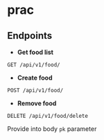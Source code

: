 # prac

## Endpoints
* **Get food list**
```http
GET /api/v1/food/
```
* **Create food**
```http
POST /api/v1/food/
```

* **Remove food**
```http
DELETE /api/v1/food/delete
```
Provide into body `pk` parameter